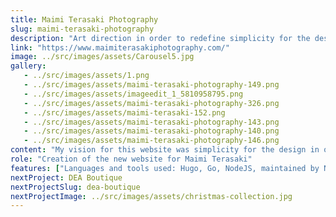 ```yaml
---
title: Maimi Terasaki Photography
slug: maimi-terasaki-photography
description: "Art direction in order to redefine simplicity for the design to make the photographs pop out"
link: "https://www.maimiterasakiphotography.com/"
image: ../src/images/assets/Carousel5.jpg
gallery:
   - ../src/images/assets/1.png
   - ../src/images/assets/maimi-terasaki-photography-149.png
   - ../src/images/assets/imageedit_1_5810958795.png
   - ../src/images/assets/maimi-terasaki-photography-326.png
   - ../src/images/assets/maimi-terasaki-152.png
   - ../src/images/assets/maimi-terasaki-photography-143.png
   - ../src/images/assets/maimi-terasaki-photography-140.png
   - ../src/images/assets/maimi-terasaki-photography-146.png
content: "My vision for this website was simplicity for the design in order to make the photographs pop out. I used Hugo and included the Netifly CMS for content management. Because there are so many large high-quality photos, we decided to use Cloudinary to help us deliver fast loading photos while maintaining the quality.The Welcome Page features handwritten logo design and a carousel effect of full-scale photographs."
role: "Creation of the new website for Maimi Terasaki"
features: ["Languages and tools used: Hugo, Go, NodeJS, maintained by Netifly CMS."]
nextProject: DEA Boutique
nextProjectSlug: dea-boutique
nextProjectImage: ../src/images/assets/christmas-collection.jpg
---
```




